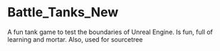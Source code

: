 # Battle_Tanks_New
A fun tank game to test the boundaries of Unreal Engine. Is fun, full of learning and mortar. Also, used for sourcetree
